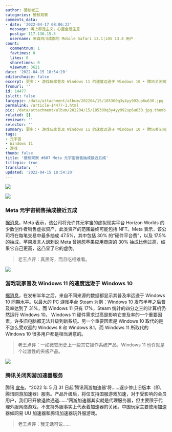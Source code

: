 ```yaml
---
author: 硬核老王
categories: 硬核观察
comments_data:
- date: '2022-04-17 08:06:22'
  message: 嘴上都是主义，心里全是生意
  postip: 117.136.15.5
  username: 来自四川成都的 Mobile Safari 13.1|iOS 13.4 用户
count:
  commentnum: 1
  favtimes: 0
  likes: 0
  sharetimes: 0
  viewnum: 3621
date: '2022-04-15 18:54:20'
editorchoice: false
excerpt: 更多：• 游戏玩家普及 Windows 11 的速度远逊于 Windows 10 • 腾讯关闭网游加速器服务
fromurl: ''
id: 14477
islctt: false
largepic: /data/attachment/album/202204/15/185300q3y4yy992up6u630.jpg
permalink: /article-14477-1.html
pic: /data/attachment/album/202204/15/185300q3y4yy992up6u630.jpg.thumb.jpg
related: []
reviewer: ''
selector: ''
summary: 更多：• 游戏玩家普及 Windows 11 的速度远逊于 Windows 10 • 腾讯关闭网游加速器服务
tags:
- 元宇宙
- Windows 11
- 游戏
thumb: false
title: '硬核观察 #607 Meta 元宇宙销售抽成接近五成'
titlepic: true
translator: ''
updated: '2022-04-15 18:54:20'
---
```


![](/data/attachment/album/202204/15/185300q3y4yy992up6u630.jpg)


![](/data/attachment/album/202204/15/185312e66p5ph5gm59xp45.jpg)


### Meta 元宇宙销售抽成接近五成


[据消息](https://www.cnbc.com/2022/04/13/meta-plans-to-take-a-nearly-50percent-cut-on-nft-sales-in-its-metaverse.html)，Meta 表示，该公司将允许其元宇宙的虚拟现实平台 Horizon Worlds 的少数创作者销售虚拟资产，此类资产的范围最终可能包括 NFT。Meta 表示，该公司将在每笔交易中最多抽成 47.5%，其中包括 30% 的“硬件平台费”，以及 17.5% 的抽成。苹果发言人讽刺说 Meta 曾抱怨苹果应用商店的 30% 抽成比例过高，结果它自己更高，这凸显了它的虚伪。



> 
> 老王点评：真黑呀，而且吃相难看。
> 
> 
> 


![](/data/attachment/album/202204/15/185323njmh30mcc2it3iqq.jpg)


### 游戏玩家普及 Windows 11 的速度远逊于 Windows 10


[据消息](https://arstechnica.com/gadgets/2022/04/gamers-are-adopting-windows-11-about-half-as-quickly-as-they-did-for-windows-10/)，在发布半年之后，来自不同来源的数据都显示其普及率远逊于 Windows 10 同期水平。以最大的 PC 游戏平台 Steam 为例：Windows 10 发布半年之后普及率达到了 31%，而 Windows 11 只有 17%，Steam 统计的四分之三的计算机仍然运行 Windows 10。 Windows 11 硬件需求过高是影响它普及率的一个重要因素，许多旧电脑都无法升级到新系统。另一个重要因素是 Windows 10 取代的是不怎么受欢迎的 Windows 8 和 Windows 8.1，而 Windows 11 所取代的 Windows 10 很多用户都是相当满意的。



> 
> 老王点评：一如微软历史上一些其它操作系统产品，Windows 11 也许就是个过渡性的夹板产品。
> 
> 
> 


![](/data/attachment/album/202204/15/185347yb1ebe9gpaq69ytp.jpg)


### 腾讯关闭网游加速器服务


腾讯 [宣布](https://jiasu.qq.com/announcements/389.html)，“2022 年 5 月 31 日起‘腾讯网游加速器’将……逐步停止旧版本（即，腾讯网游加速器）服务。产品升级后，将仅支持国服游戏加速，对于受影响的会员用户，我们已开放退款通道……”网游加速器其实就是代理服务器，但主要限于代理外服网络游戏，不支持外服事实上代表着加速器的关闭。中国玩家主要使用加速器如网易 UU 加速器和腾讯加速器玩外服游戏。



> 
> 老王点评：我无话可说……
> 
> 
>